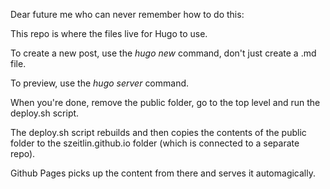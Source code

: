 Dear future me who can never remember how to do this:

This repo is where the files live for Hugo to use.

To create a new post, use the *hugo new* command, don't just create a .md file.

To preview, use the *hugo server* command.

When you're done, remove the public folder, go to the top level and run the deploy.sh script. 

The deploy.sh script rebuilds and then copies the contents of the public folder 
to the szeitlin.github.io folder (which is connected to a separate repo).

Github Pages picks up the content from there and serves it automagically. 


